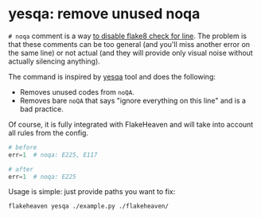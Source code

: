# **yesqa**: remove unused noqa

`# noqa` comment is a way [to disable flake8 check for line](http://flake8.pycqa.org/en/3.1.1/user/ignoring-errors.html). The problem is that these comments can be too general (and you'll miss another error on the same line) or not actual (and they will provide only visual noise without actually silencing anything).

The command is inspired by [yesqa](https://github.com/asottile/yesqa) tool and does the following:

+ Removes unused codes from `noQA`.
+ Removes bare `noQA` that says "ignore everything on this line" and is a bad practice.

Of course, it is fully integrated with FlakeHeaven and will take into account all rules from the config.

```python
# before
err=1  # noqa: E225, E117

# after
err=1  # noqa: E225
```

Usage is simple: just provide paths you want to fix:

```bash
flakeheaven yesqa ./example.py ./flakeheaven/
```
